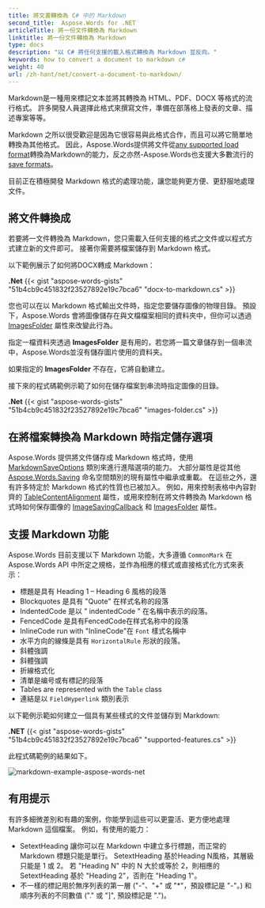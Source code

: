 ```yaml
---
title: 將文書轉換為 C# 中的 Markdown
second_title:  Aspose.Words for .NET
articleTitle: 將一份文件轉換為 Markdown
linktitle: 將一份文件轉換為 Markdown
type: docs
description: "以 C# 將任何支援的載入格式轉換為 Markdown 並反向。"
keywords: how to convert a document to markdown c#
weight: 40
url: /zh-hant/net/convert-a-document-to-markdown/
---
```


Markdown是一種用來標記文本並將其轉換為 HTML、PDF、DOCX 等格式的流行格式。 許多開發人員選擇此格式來撰寫文件，準備在部落格上發表的文章、描述專案等等。

Markdown 之所以很受歡迎是因為它很容易與此格式合作，而且可以將它簡單地轉換為其他格式。 因此，Aspose.Words提供將文件從[any supported load format](https://reference.aspose.com/words/net/aspose.words/loadformat/)轉換為Markdown的能力，反之亦然-Aspose.Words也支援大多數流行的[save formats](https://reference.aspose.com/words/net/aspose.words/saveformat/)。

目前正在積極開發 Markdown 格式的處理功能，讓您能夠更方便、更舒服地處理文件。

## 將文件轉換成

若要將一文件轉換為 Markdown，您只需載入任何支援的格式之文件或以程式方式建立新的文件即可。 接著你需要將檔案儲存到 Markdown 格式。

以下範例展示了如何將DOCX轉成 Markdown：

**.Net**
{{< gist "aspose-words-gists" "51b4cb9c451832f23527892e19c7bca6" "docx-to-markdown.cs" >}}

您也可以在以 Markdown 格式輸出文件時，指定您要儲存圖像的物理目錄。 預設下，Aspose.Words 會將圖像儲存在與文檔檔案相同的資料夾中，但你可以透過 [ImagesFolder](https://reference.aspose.com/words/net/aspose.words.saving/markdownsaveoptions/imagesfolder/) 屬性來改變此行為。

指定一檔資料夾透過 **ImagesFolder** 是有用的，若您將一篇文章儲存到一個串流中，Aspose.Words並沒有儲存圖片使用的資料夹。

如果指定的 **ImagesFolder** 不存在，它將自動建立。

接下來的程式碼範例示範了如何在儲存檔案到串流時指定圖像的目錄。

**.Net**
{{< gist "aspose-words-gists" "51b4cb9c451832f23527892e19c7bca6" "images-folder.cs" >}}

## 在將檔案轉換為 Markdown 時指定儲存選項

Aspose.Words 提供將文件儲存成 Markdown 格式時，使用 [MarkdownSaveOptions](https://reference.aspose.com/words/net/aspose.words.saving/markdownsaveoptions/) 類別來進行進階選項的能力。 大部分屬性是從其他 [Aspose.Words.Saving](https://reference.aspose.com/words/net/aspose.words.saving/) 命名空間類別的現有屬性中繼承或重載。 在這些之外，還有許多特定於 Markdown 格式的性質也已被加入。 例如，用來控制表格中內容對齊的 [TableContentAlignment](https://reference.aspose.com/words/net/aspose.words.saving/markdownsaveoptions/tablecontentalignment/) 屬性，或用來控制在將文件轉換為 Markdown 格式時如何保存圖像的 [ImageSavingCallback](https://reference.aspose.com/words/net/aspose.words.saving/markdownsaveoptions/imagesavingcallback/) 和 [ImagesFolder](https://reference.aspose.com/words/net/aspose.words.saving/markdownsaveoptions/imagesfolder/) 屬性。

## 支援 Markdown 功能

Aspose.Words 目前支援以下 Markdown 功能，大多遵循 `CommonMark` 在 Aspose.Words API 中所定之規格，並作為相應的樣式或直接格式化方式來表示：

* 標題是具有 Heading 1 – Heading 6 風格的段落
* Blockquotes 是具有 "Quote" 在样式名称的段落
* IndentedCode 是以 " indentedCode " 在名稱中表示的段落。
* FencedCode 是具有FencedCode在样式名称中的段落
* InlineCode run with "InlineCode"在 `Font` 樣式名稱中
* 水平方向的線條是具有 `HorizontalRule` 形狀的段落。
* 斜體強調
* 斜體強調
* 折線格式化
* 清單是编号或有標記的段落
* Tables are represented with the `Table` class
* 連結是以 `FieldHyperlink` 類別表示

以下範例示範如何建立一個具有某些樣式的文件並儲存到 Markdown:

**.NET**
{{< gist "aspose-words-gists" "51b4cb9c451832f23527892e19c7bca6" "supported-features.cs" >}}

此程式碼範例的結果如下。

![markdown-example-aspose-words-net](markdown-example.png)

## 有用提示

有許多細微差別和有趣的案例，你能學到這些可以更靈活、更方便地處理 Markdown 這個檔案。 例如，有使用的能力：

* SetextHeading 讓你可以在 Markdown 中建立多行標題，而正常的 Markdown 標題只能是單行。 SetextHeading 基於Heading N風格，其層級只能是 1 或 2。 若 "Heading N" 中的 N 大於或等於 2，則相應的 SetextHeading 基於 "Heading 2"，否則在 "Heading 1"。
* 不一樣的標記用於無序列表的第一層 ("-"、"+" 或 "*"，預設標記是 "-"。) 和順序列表的不同數值 ("." 或 "]", 預設標記是 ".")。
